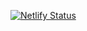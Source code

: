 [![Netlify Status](https://api.netlify.com/api/v1/badges/c6017250-ac31-455e-8a79-db9ade2c51fd/deploy-status)](https://app.netlify.com/sites/velvety-queijadas-44c1c5/deploys)